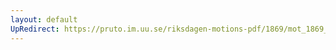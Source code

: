 ```yaml
---
layout: default
UpRedirect: https://pruto.im.uu.se/riksdagen-motions-pdf/1869/mot_1869__fk__55/mot_1869__fk__55-001.pdf
---
```


